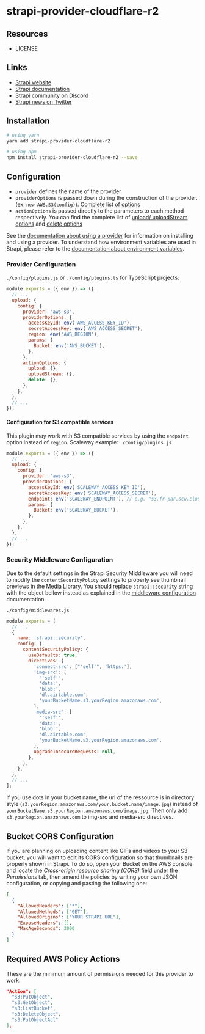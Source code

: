 # strapi-provider-cloudflare-r2

## Resources

- [LICENSE](LICENSE)

## Links

- [Strapi website](https://strapi.io/)
- [Strapi documentation](https://docs.strapi.io)
- [Strapi community on Discord](https://discord.strapi.io)
- [Strapi news on Twitter](https://twitter.com/strapijs)

## Installation

```bash
# using yarn
yarn add strapi-provider-cloudflare-r2

# using npm
npm install strapi-provider-cloudflare-r2 --save
```

## Configuration

- `provider` defines the name of the provider
- `providerOptions` is passed down during the construction of the provider. (ex: `new AWS.S3(config)`). [Complete list of options](https://docs.aws.amazon.com/AWSJavaScriptSDK/latest/AWS/S3.html#constructor-property)
- `actionOptions` is passed directly to the parameters to each method respectively. You can find the complete list of [upload/ uploadStream options](https://docs.aws.amazon.com/AWSJavaScriptSDK/latest/AWS/S3.html#upload-property) and [delete options](https://docs.aws.amazon.com/AWSJavaScriptSDK/latest/AWS/S3.html#deleteObject-property)

See the [documentation about using a provider](https://docs.strapi.io/developer-docs/latest/plugins/upload.html#using-a-provider) for information on installing and using a provider. To understand how environment variables are used in Strapi, please refer to the [documentation about environment variables](https://docs.strapi.io/developer-docs/latest/setup-deployment-guides/configurations/optional/environment.html#environment-variables).

### Provider Configuration

`./config/plugins.js` or `./config/plugins.ts` for TypeScript projects:

```js
module.exports = ({ env }) => ({
  // ...
  upload: {
    config: {
      provider: 'aws-s3',
      providerOptions: {
        accessKeyId: env('AWS_ACCESS_KEY_ID'),
        secretAccessKey: env('AWS_ACCESS_SECRET'),
        region: env('AWS_REGION'),
        params: {
          Bucket: env('AWS_BUCKET'),
        },
      },
      actionOptions: {
        upload: {},
        uploadStream: {},
        delete: {},
      },
    },
  },
  // ...
});
```

#### Configuration for S3 compatible services

This plugin may work with S3 compatible services by using the `endpoint` option instead of `region`. Scaleway example:
`./config/plugins.js`

```js
module.exports = ({ env }) => ({
  // ...
  upload: {
    config: {
      provider: 'aws-s3',
      providerOptions: {
        accessKeyId: env('SCALEWAY_ACCESS_KEY_ID'),
        secretAccessKey: env('SCALEWAY_ACCESS_SECRET'),
        endpoint: env('SCALEWAY_ENDPOINT'), // e.g. "s3.fr-par.scw.cloud"
        params: {
          Bucket: env('SCALEWAY_BUCKET'),
        },
      },
    },
  },
  // ...
});
```

### Security Middleware Configuration

Due to the default settings in the Strapi Security Middleware you will need to modify the `contentSecurityPolicy` settings to properly see thumbnail previews in the Media Library. You should replace `strapi::security` string with the object bellow instead as explained in the [middleware configuration](https://docs.strapi.io/developer-docs/latest/setup-deployment-guides/configurations/required/middlewares.html#loading-order) documentation.

`./config/middlewares.js`

```js
module.exports = [
  // ...
  {
    name: 'strapi::security',
    config: {
      contentSecurityPolicy: {
        useDefaults: true,
        directives: {
          'connect-src': ["'self'", 'https:'],
          'img-src': [
            "'self'",
            'data:',
            'blob:',
            'dl.airtable.com',
            'yourBucketName.s3.yourRegion.amazonaws.com',
          ],
          'media-src': [
            "'self'",
            'data:',
            'blob:',
            'dl.airtable.com',
            'yourBucketName.s3.yourRegion.amazonaws.com',
          ],
          upgradeInsecureRequests: null,
        },
      },
    },
  },
  // ...
];
```

If you use dots in your bucket name, the url of the ressource is in directory style (`s3.yourRegion.amazonaws.com/your.bucket.name/image.jpg`) instead of `yourBucketName.s3.yourRegion.amazonaws.com/image.jpg`. Then only add `s3.yourRegion.amazonaws.com` to img-src and media-src directives.

## Bucket CORS Configuration

If you are planning on uploading content like GIFs and videos to your S3 bucket, you will want to edit its CORS configuration so that thumbnails are properly shown in Strapi. To do so, open your Bucket on the AWS console and locate the _Cross-origin resource sharing (CORS)_ field under the _Permissions_ tab, then amend the policies by writing your own JSON configuration, or copying and pasting the following one:

```json
[
  {
    "AllowedHeaders": ["*"],
    "AllowedMethods": ["GET"],
    "AllowedOrigins": ["YOUR STRAPI URL"],
    "ExposeHeaders": [],
    "MaxAgeSeconds": 3000
  }
]
```

## Required AWS Policy Actions

These are the minimum amount of permissions needed for this provider to work.

```json
"Action": [
  "s3:PutObject",
  "s3:GetObject",
  "s3:ListBucket",
  "s3:DeleteObject",
  "s3:PutObjectAcl"
],
```
